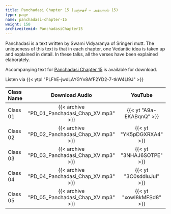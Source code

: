 ```yaml
---
title: Panchadasi Chapter 15 (பஞ்சதசீ – அத்யாயம் 15)
type: page
name: panchadasi-chapter-15
weight: 150
archiveitemid: PanchadasiChapter15
---
```


Panchadasi is a text written by Swami Vidyaranya of Sringeri mutt. The uniqueness of this text is that in each chapter, one Vedantic idea is taken up and explained in detail. In these talks, all the verses have been explained elaborately.

Accompanying text for [Panchadasi Chapter 15](https://archive.org/download/Panchadasi/Panchadasi_Chapter_11-15.pdf) is available for download.

Listen via {{< ytpl "PLFhE-jwdLAYGYv8AfF2YD2-7-tkW4Ll9J" >}}

Class Name | Download Audio | YouTube
:---|:---:|:---:
Class 01 | {{< archive "PD_01_Panchadasi_Chap_XV.mp3" >}} | {{< yt "A9a-EKABqnQ" >}}
Class 02 | {{< archive "PD_02_Panchadasi_Chap_XV.mp3" >}} | {{< yt "YK5pDGXRXA4" >}}
Class 03 | {{< archive "PD_03_Panchadasi_Chap_XV.mp3" >}} | {{< yt "3NHAJ6SOTPE" >}}
Class 04 | {{< archive "PD_04_Panchadasi_Chap_XV.mp3" >}} | {{< yt "3C0sddluJuI" >}}
Class 05 | {{< archive "PD_05_Panchadasi_Chap_XV.mp3" >}} | {{< yt "xowI8kMFSd8" >}}